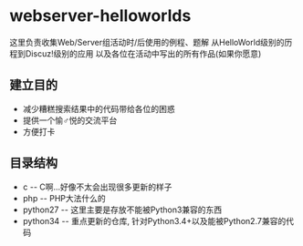 webserver-helloworlds
=====================

这里负责收集Web/Server组活动时/后使用的例程、题解
从HelloWorld级别的历程到Discuz!级别的应用
以及各位在活动中写出的所有作品(如果你愿意)

## 建立目的 ##

+ 减少糟糕搜索结果中的代码带给各位的困惑
+ 提供一个愉♂悦的交流平台
+ 方便打卡

## 目录结构 ##

+ c         --  C啊...好像不太会出现很多更新的样子
+ php       --  PHP大法什么的
+ python27  --  这里主要是存放不能被Python3兼容的东西
+ python34  --  重点更新的仓库, 针对Python3.4+以及能被Python2.7兼容的代码

